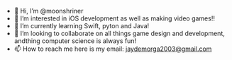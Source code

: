 - 👋 Hi, I’m @moonshriner
- 👀 I’m interested in iOS development as well as making video games!!
- 🌱 I’m currently learning Swift, pyton and Java!
- 💞️ I’m looking to collaborate on all things game design and development, andthing computer science is always fun!
- 📫 How to reach me here is my email: jaydemorga2003@gmail.com

<!---
moonshriner/moonshriner is a ✨ special ✨ repository because its `README.md` (this file) appears on your GitHub profile.
You can click the Preview link to take a look at your changes.
--->
